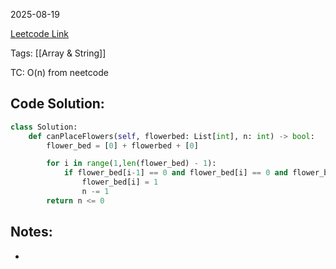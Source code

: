 2025-08-19

[Leetcode Link](https://leetcode.com/problems/can-place-flowers/?envType=study-plan-v2&envId=leetcode-75)

Tags: [[Array & String]]

TC: O(n) from neetcode
## Code Solution: 

```python
class Solution:
    def canPlaceFlowers(self, flowerbed: List[int], n: int) -> bool:
        flower_bed = [0] + flowerbed + [0]

        for i in range(1,len(flower_bed) - 1):
            if flower_bed[i-1] == 0 and flower_bed[i] == 0 and flower_bed[i+1] == 0:
                flower_bed[i] = 1
                n -= 1
        return n <= 0
```

## Notes:
- 
